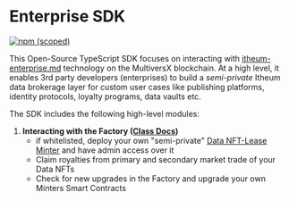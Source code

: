 # Enterprise SDK

[![npm (scoped)](https://img.shields.io/npm/v/@itheum/sdk-mx-enterprise?style=for-the-badge)](https://www.npmjs.com/package/@itheum/sdk-mx-enterprise)

This Open-Source TypeScript SDK focuses on interacting with [itheum-enterprise.md](../../../r-and-d/itheum-enterprise.md "mention") technology on the MultiversX blockchain. At a high level, it enables 3rd party developers (enterprises) to build a _semi-private_ Itheum data brokerage layer for custom user cases like publishing platforms, identity protocols, loyalty programs, data vaults etc.

The SDK includes the following high-level modules:

1. **Interacting with the Factory (**[**Class Docs**](https://itheum.github.io/sdk-mx-enterprise/classes/Factory.html)**)**
   * if whitelisted, deploy your own "semi-private" [Data NFT-Lease Minter](https://itheum.github.io/sdk-mx-data-nft/classes/NftMinter.html) and have admin access over it
   * Claim royalties from primary and secondary market trade of your Data NFTs
   * Check for new upgrades in the Factory and upgrade your own Minters Smart Contracts



